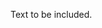 <!-- >>>>>> BEGIN GENERATED FILE (include): SOURCE includer.md -->
<!-- >>>>>> BEGIN INCLUDED FILE (markdown): SOURCE markdown/use_cases/include_files/include_with_added_comments/includee.md -->
Text to be included.
<!-- <<<<<< END INCLUDED FILE (markdown): SOURCE markdown/use_cases/include_files/include_with_added_comments/includee.md -->
<!-- <<<<<< END GENERATED FILE (include): SOURCE includer.md -->
